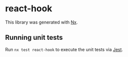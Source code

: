 # react-hook

This library was generated with [Nx](https://nx.dev).

## Running unit tests

Run `nx test react-hook` to execute the unit tests via [Jest](https://jestjs.io).
